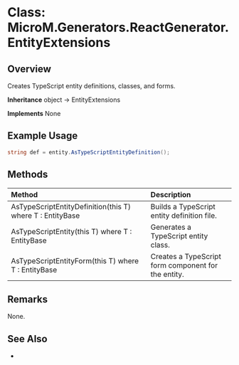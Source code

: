 # Class: MicroM.Generators.ReactGenerator.EntityExtensions
## Overview
Creates TypeScript entity definitions, classes, and forms.

**Inheritance**
object -> EntityExtensions

**Implements**
None

## Example Usage
```csharp
string def = entity.AsTypeScriptEntityDefinition();
```
## Methods
| Method | Description |
|:------------|:-------------|
| AsTypeScriptEntityDefinition<T>(this T) where T : EntityBase | Builds a TypeScript entity definition file. |
| AsTypeScriptEntity<T>(this T) where T : EntityBase | Generates a TypeScript entity class. |
| AsTypeScriptEntityForm<T>(this T) where T : EntityBase | Creates a TypeScript form component for the entity. |

## Remarks
None.

## See Also
-
